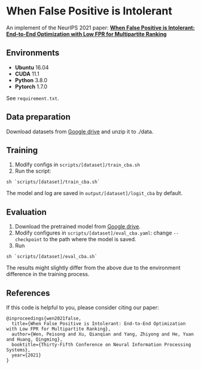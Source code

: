 # When False Positive is Intolerant

An implement of the NeurIPS 2021 paper: [**When False Positive is Intolerant: End-to-End Optimization with Low FPR for Multipartite Ranking**](https://papers.nips.cc/paper/2021/file/28267ab848bcf807b2ed53c3a8f8fc8a-Paper.pdf)

## Environments
* **Ubuntu** 16.04
* **CUDA** 11.1
* **Python** 3.8.0
* **Pytorch** 1.7.0

See `requirement.txt`.

## Data preparation
Download datasets from [Google drive](https://drive.google.com/file/d/1Ec9QoiGSp70RjPaDVptcOkvyne4VsdOg/view?usp=sharing) and unzip it to ./data.

## Training
1. Modify configs in `scripts/[dataset]/train_cba.sh`
2. Run the script:
```shell
sh `scripts/[dataset]/train_cba.sh`
```

The model and log are saved in `output/[dataset]/logit_cba` by default.

## Evaluation
1. Download the pretrained model from [Google drive](https://drive.google.com/file/d/1ERRwBDeVYm4ZxswCbgHOsfVehCF92ule/view?usp=sharing).
2. Modify configures in `scripts/[dataset]/eval_cba.yaml`: change `--checkpoint` to the path where the model is saved.
3. Run
```shell
sh `scripts/[dataset]/eval_cba.sh`
```

The results might slightly differ from the above due to the environment difference in the training process.


## References
If this code is helpful to you, please consider citing our paper:
```
@inproceedings{wen2021false,
  title={When False Positive is Intolerant: End-to-End Optimization with Low FPR for Multipartite Ranking},
  author={Wen, Peisong and Xu, Qianqian and Yang, Zhiyong and He, Yuan and Huang, Qingming},
  booktitle={Thirty-Fifth Conference on Neural Information Processing Systems},
  year={2021}
}
```

